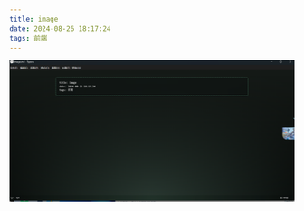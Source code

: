 ```yaml
---
title: image
date: 2024-08-26 18:17:24
tags: 前端
---
```


![image-20240826181823074](./image.assets/image-20240826181823074.png)
